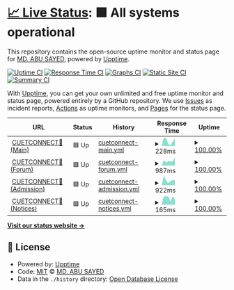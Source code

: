 # [📈 Live Status](https://status.cuetconnect.org): <!--live status--> **🟩 All systems operational**

This repository contains the open-source uptime monitor and status page for [MD. ABU SAYED](https://abusayed.dev), powered by [Upptime](https://github.com/upptime/upptime).

[![Uptime CI](https://github.com/abusayed0206/cuetconnect-statuspage/workflows/Uptime%20CI/badge.svg)](https://github.com/abusayed0206/cuetconnect-statuspage/actions?query=workflow%3A%22Uptime+CI%22)
[![Response Time CI](https://github.com/abusayed0206/cuetconnect-statuspage/workflows/Response%20Time%20CI/badge.svg)](https://github.com/abusayed0206/cuetconnect-statuspage/actions?query=workflow%3A%22Response+Time+CI%22)
[![Graphs CI](https://github.com/abusayed0206/cuetconnect-statuspage/workflows/Graphs%20CI/badge.svg)](https://github.com/abusayed0206/cuetconnect-statuspage/actions?query=workflow%3A%22Graphs+CI%22)
[![Static Site CI](https://github.com/abusayed0206/cuetconnect-statuspage/workflows/Static%20Site%20CI/badge.svg)](https://github.com/abusayed0206/cuetconnect-statuspage/actions?query=workflow%3A%22Static+Site+CI%22)
[![Summary CI](https://github.com/abusayed0206/cuetconnect-statuspage/workflows/Summary%20CI/badge.svg)](https://github.com/abusayed0206/cuetconnect-statuspage/actions?query=workflow%3A%22Summary+CI%22)

With [Upptime](https://upptime.js.org), you can get your own unlimited and free uptime monitor and status page, powered entirely by a GitHub repository. We use [Issues](https://github.com/abusayed0206/cuetconnect-statuspage/issues) as incident reports, [Actions](https://github.com/abusayed0206/cuetconnect-statuspage/actions) as uptime monitors, and [Pages](https://status.cuetconnect.org) for the status page.

<!--start: status pages-->
<!-- This summary is generated by Upptime (https://github.com/upptime/upptime) -->
<!-- Do not edit this manually, your changes will be overwritten -->
<!-- prettier-ignore -->
| URL | Status | History | Response Time | Uptime |
| --- | ------ | ------- | ------------- | ------ |
| <img alt="" src="https://favicons.githubusercontent.com/cuetconnect.org" height="13"> [CUETCONNECT🌺(Main)](https://cuetconnect.org/) | 🟩 Up | [cuetconnect-main.yml](https://github.com/abusayed0206/cuetconnect-statuspage/commits/HEAD/history/cuetconnect-main.yml) | <details><summary><img alt="Response time graph" src="./graphs/cuetconnect-main/response-time-week.png" height="20"> 228ms</summary><br><a href="https://status.cuetconnect.org/history/cuetconnect-main"><img alt="Response time 228" src="https://img.shields.io/endpoint?url=https%3A%2F%2Fraw.githubusercontent.com%2Fabusayed0206%2Fcuetconnect-statuspage%2FHEAD%2Fapi%2Fcuetconnect-main%2Fresponse-time.json"></a><br><a href="https://status.cuetconnect.org/history/cuetconnect-main"><img alt="24-hour response time 209" src="https://img.shields.io/endpoint?url=https%3A%2F%2Fraw.githubusercontent.com%2Fabusayed0206%2Fcuetconnect-statuspage%2FHEAD%2Fapi%2Fcuetconnect-main%2Fresponse-time-day.json"></a><br><a href="https://status.cuetconnect.org/history/cuetconnect-main"><img alt="7-day response time 228" src="https://img.shields.io/endpoint?url=https%3A%2F%2Fraw.githubusercontent.com%2Fabusayed0206%2Fcuetconnect-statuspage%2FHEAD%2Fapi%2Fcuetconnect-main%2Fresponse-time-week.json"></a><br><a href="https://status.cuetconnect.org/history/cuetconnect-main"><img alt="30-day response time 228" src="https://img.shields.io/endpoint?url=https%3A%2F%2Fraw.githubusercontent.com%2Fabusayed0206%2Fcuetconnect-statuspage%2FHEAD%2Fapi%2Fcuetconnect-main%2Fresponse-time-month.json"></a><br><a href="https://status.cuetconnect.org/history/cuetconnect-main"><img alt="1-year response time 228" src="https://img.shields.io/endpoint?url=https%3A%2F%2Fraw.githubusercontent.com%2Fabusayed0206%2Fcuetconnect-statuspage%2FHEAD%2Fapi%2Fcuetconnect-main%2Fresponse-time-year.json"></a></details> | <details><summary><a href="https://status.cuetconnect.org/history/cuetconnect-main">100.00%</a></summary><a href="https://status.cuetconnect.org/history/cuetconnect-main"><img alt="All-time uptime 100.00%" src="https://img.shields.io/endpoint?url=https%3A%2F%2Fraw.githubusercontent.com%2Fabusayed0206%2Fcuetconnect-statuspage%2FHEAD%2Fapi%2Fcuetconnect-main%2Fuptime.json"></a><br><a href="https://status.cuetconnect.org/history/cuetconnect-main"><img alt="24-hour uptime 100.00%" src="https://img.shields.io/endpoint?url=https%3A%2F%2Fraw.githubusercontent.com%2Fabusayed0206%2Fcuetconnect-statuspage%2FHEAD%2Fapi%2Fcuetconnect-main%2Fuptime-day.json"></a><br><a href="https://status.cuetconnect.org/history/cuetconnect-main"><img alt="7-day uptime 100.00%" src="https://img.shields.io/endpoint?url=https%3A%2F%2Fraw.githubusercontent.com%2Fabusayed0206%2Fcuetconnect-statuspage%2FHEAD%2Fapi%2Fcuetconnect-main%2Fuptime-week.json"></a><br><a href="https://status.cuetconnect.org/history/cuetconnect-main"><img alt="30-day uptime 100.00%" src="https://img.shields.io/endpoint?url=https%3A%2F%2Fraw.githubusercontent.com%2Fabusayed0206%2Fcuetconnect-statuspage%2FHEAD%2Fapi%2Fcuetconnect-main%2Fuptime-month.json"></a><br><a href="https://status.cuetconnect.org/history/cuetconnect-main"><img alt="1-year uptime 100.00%" src="https://img.shields.io/endpoint?url=https%3A%2F%2Fraw.githubusercontent.com%2Fabusayed0206%2Fcuetconnect-statuspage%2FHEAD%2Fapi%2Fcuetconnect-main%2Fuptime-year.json"></a></details>
| <img alt="" src="https://favicons.githubusercontent.com/forum.cuetconnect.org" height="13"> [CUETCONNECT🌺(Forum)](https://forum.cuetconnect.org/) | 🟩 Up | [cuetconnect-forum.yml](https://github.com/abusayed0206/cuetconnect-statuspage/commits/HEAD/history/cuetconnect-forum.yml) | <details><summary><img alt="Response time graph" src="./graphs/cuetconnect-forum/response-time-week.png" height="20"> 987ms</summary><br><a href="https://status.cuetconnect.org/history/cuetconnect-forum"><img alt="Response time 987" src="https://img.shields.io/endpoint?url=https%3A%2F%2Fraw.githubusercontent.com%2Fabusayed0206%2Fcuetconnect-statuspage%2FHEAD%2Fapi%2Fcuetconnect-forum%2Fresponse-time.json"></a><br><a href="https://status.cuetconnect.org/history/cuetconnect-forum"><img alt="24-hour response time 1250" src="https://img.shields.io/endpoint?url=https%3A%2F%2Fraw.githubusercontent.com%2Fabusayed0206%2Fcuetconnect-statuspage%2FHEAD%2Fapi%2Fcuetconnect-forum%2Fresponse-time-day.json"></a><br><a href="https://status.cuetconnect.org/history/cuetconnect-forum"><img alt="7-day response time 987" src="https://img.shields.io/endpoint?url=https%3A%2F%2Fraw.githubusercontent.com%2Fabusayed0206%2Fcuetconnect-statuspage%2FHEAD%2Fapi%2Fcuetconnect-forum%2Fresponse-time-week.json"></a><br><a href="https://status.cuetconnect.org/history/cuetconnect-forum"><img alt="30-day response time 987" src="https://img.shields.io/endpoint?url=https%3A%2F%2Fraw.githubusercontent.com%2Fabusayed0206%2Fcuetconnect-statuspage%2FHEAD%2Fapi%2Fcuetconnect-forum%2Fresponse-time-month.json"></a><br><a href="https://status.cuetconnect.org/history/cuetconnect-forum"><img alt="1-year response time 987" src="https://img.shields.io/endpoint?url=https%3A%2F%2Fraw.githubusercontent.com%2Fabusayed0206%2Fcuetconnect-statuspage%2FHEAD%2Fapi%2Fcuetconnect-forum%2Fresponse-time-year.json"></a></details> | <details><summary><a href="https://status.cuetconnect.org/history/cuetconnect-forum">100.00%</a></summary><a href="https://status.cuetconnect.org/history/cuetconnect-forum"><img alt="All-time uptime 100.00%" src="https://img.shields.io/endpoint?url=https%3A%2F%2Fraw.githubusercontent.com%2Fabusayed0206%2Fcuetconnect-statuspage%2FHEAD%2Fapi%2Fcuetconnect-forum%2Fuptime.json"></a><br><a href="https://status.cuetconnect.org/history/cuetconnect-forum"><img alt="24-hour uptime 100.00%" src="https://img.shields.io/endpoint?url=https%3A%2F%2Fraw.githubusercontent.com%2Fabusayed0206%2Fcuetconnect-statuspage%2FHEAD%2Fapi%2Fcuetconnect-forum%2Fuptime-day.json"></a><br><a href="https://status.cuetconnect.org/history/cuetconnect-forum"><img alt="7-day uptime 100.00%" src="https://img.shields.io/endpoint?url=https%3A%2F%2Fraw.githubusercontent.com%2Fabusayed0206%2Fcuetconnect-statuspage%2FHEAD%2Fapi%2Fcuetconnect-forum%2Fuptime-week.json"></a><br><a href="https://status.cuetconnect.org/history/cuetconnect-forum"><img alt="30-day uptime 100.00%" src="https://img.shields.io/endpoint?url=https%3A%2F%2Fraw.githubusercontent.com%2Fabusayed0206%2Fcuetconnect-statuspage%2FHEAD%2Fapi%2Fcuetconnect-forum%2Fuptime-month.json"></a><br><a href="https://status.cuetconnect.org/history/cuetconnect-forum"><img alt="1-year uptime 100.00%" src="https://img.shields.io/endpoint?url=https%3A%2F%2Fraw.githubusercontent.com%2Fabusayed0206%2Fcuetconnect-statuspage%2FHEAD%2Fapi%2Fcuetconnect-forum%2Fuptime-year.json"></a></details>
| <img alt="" src="https://favicons.githubusercontent.com/admission.cuetconnect.org" height="13"> [CUETCONNECT🌺(Admission)](https://admission.cuetconnect.org/) | 🟩 Up | [cuetconnect-admission.yml](https://github.com/abusayed0206/cuetconnect-statuspage/commits/HEAD/history/cuetconnect-admission.yml) | <details><summary><img alt="Response time graph" src="./graphs/cuetconnect-admission/response-time-week.png" height="20"> 922ms</summary><br><a href="https://status.cuetconnect.org/history/cuetconnect-admission"><img alt="Response time 922" src="https://img.shields.io/endpoint?url=https%3A%2F%2Fraw.githubusercontent.com%2Fabusayed0206%2Fcuetconnect-statuspage%2FHEAD%2Fapi%2Fcuetconnect-admission%2Fresponse-time.json"></a><br><a href="https://status.cuetconnect.org/history/cuetconnect-admission"><img alt="24-hour response time 2664" src="https://img.shields.io/endpoint?url=https%3A%2F%2Fraw.githubusercontent.com%2Fabusayed0206%2Fcuetconnect-statuspage%2FHEAD%2Fapi%2Fcuetconnect-admission%2Fresponse-time-day.json"></a><br><a href="https://status.cuetconnect.org/history/cuetconnect-admission"><img alt="7-day response time 922" src="https://img.shields.io/endpoint?url=https%3A%2F%2Fraw.githubusercontent.com%2Fabusayed0206%2Fcuetconnect-statuspage%2FHEAD%2Fapi%2Fcuetconnect-admission%2Fresponse-time-week.json"></a><br><a href="https://status.cuetconnect.org/history/cuetconnect-admission"><img alt="30-day response time 922" src="https://img.shields.io/endpoint?url=https%3A%2F%2Fraw.githubusercontent.com%2Fabusayed0206%2Fcuetconnect-statuspage%2FHEAD%2Fapi%2Fcuetconnect-admission%2Fresponse-time-month.json"></a><br><a href="https://status.cuetconnect.org/history/cuetconnect-admission"><img alt="1-year response time 922" src="https://img.shields.io/endpoint?url=https%3A%2F%2Fraw.githubusercontent.com%2Fabusayed0206%2Fcuetconnect-statuspage%2FHEAD%2Fapi%2Fcuetconnect-admission%2Fresponse-time-year.json"></a></details> | <details><summary><a href="https://status.cuetconnect.org/history/cuetconnect-admission">100.00%</a></summary><a href="https://status.cuetconnect.org/history/cuetconnect-admission"><img alt="All-time uptime 100.00%" src="https://img.shields.io/endpoint?url=https%3A%2F%2Fraw.githubusercontent.com%2Fabusayed0206%2Fcuetconnect-statuspage%2FHEAD%2Fapi%2Fcuetconnect-admission%2Fuptime.json"></a><br><a href="https://status.cuetconnect.org/history/cuetconnect-admission"><img alt="24-hour uptime 100.00%" src="https://img.shields.io/endpoint?url=https%3A%2F%2Fraw.githubusercontent.com%2Fabusayed0206%2Fcuetconnect-statuspage%2FHEAD%2Fapi%2Fcuetconnect-admission%2Fuptime-day.json"></a><br><a href="https://status.cuetconnect.org/history/cuetconnect-admission"><img alt="7-day uptime 100.00%" src="https://img.shields.io/endpoint?url=https%3A%2F%2Fraw.githubusercontent.com%2Fabusayed0206%2Fcuetconnect-statuspage%2FHEAD%2Fapi%2Fcuetconnect-admission%2Fuptime-week.json"></a><br><a href="https://status.cuetconnect.org/history/cuetconnect-admission"><img alt="30-day uptime 100.00%" src="https://img.shields.io/endpoint?url=https%3A%2F%2Fraw.githubusercontent.com%2Fabusayed0206%2Fcuetconnect-statuspage%2FHEAD%2Fapi%2Fcuetconnect-admission%2Fuptime-month.json"></a><br><a href="https://status.cuetconnect.org/history/cuetconnect-admission"><img alt="1-year uptime 100.00%" src="https://img.shields.io/endpoint?url=https%3A%2F%2Fraw.githubusercontent.com%2Fabusayed0206%2Fcuetconnect-statuspage%2FHEAD%2Fapi%2Fcuetconnect-admission%2Fuptime-year.json"></a></details>
| <img alt="" src="https://favicons.githubusercontent.com/notices.cuetconnect.org" height="13"> [CUETCONNECT🌺(Notices)](https://notices.cuetconnect.org/) | 🟩 Up | [cuetconnect-notices.yml](https://github.com/abusayed0206/cuetconnect-statuspage/commits/HEAD/history/cuetconnect-notices.yml) | <details><summary><img alt="Response time graph" src="./graphs/cuetconnect-notices/response-time-week.png" height="20"> 165ms</summary><br><a href="https://status.cuetconnect.org/history/cuetconnect-notices"><img alt="Response time 165" src="https://img.shields.io/endpoint?url=https%3A%2F%2Fraw.githubusercontent.com%2Fabusayed0206%2Fcuetconnect-statuspage%2FHEAD%2Fapi%2Fcuetconnect-notices%2Fresponse-time.json"></a><br><a href="https://status.cuetconnect.org/history/cuetconnect-notices"><img alt="24-hour response time 171" src="https://img.shields.io/endpoint?url=https%3A%2F%2Fraw.githubusercontent.com%2Fabusayed0206%2Fcuetconnect-statuspage%2FHEAD%2Fapi%2Fcuetconnect-notices%2Fresponse-time-day.json"></a><br><a href="https://status.cuetconnect.org/history/cuetconnect-notices"><img alt="7-day response time 165" src="https://img.shields.io/endpoint?url=https%3A%2F%2Fraw.githubusercontent.com%2Fabusayed0206%2Fcuetconnect-statuspage%2FHEAD%2Fapi%2Fcuetconnect-notices%2Fresponse-time-week.json"></a><br><a href="https://status.cuetconnect.org/history/cuetconnect-notices"><img alt="30-day response time 165" src="https://img.shields.io/endpoint?url=https%3A%2F%2Fraw.githubusercontent.com%2Fabusayed0206%2Fcuetconnect-statuspage%2FHEAD%2Fapi%2Fcuetconnect-notices%2Fresponse-time-month.json"></a><br><a href="https://status.cuetconnect.org/history/cuetconnect-notices"><img alt="1-year response time 165" src="https://img.shields.io/endpoint?url=https%3A%2F%2Fraw.githubusercontent.com%2Fabusayed0206%2Fcuetconnect-statuspage%2FHEAD%2Fapi%2Fcuetconnect-notices%2Fresponse-time-year.json"></a></details> | <details><summary><a href="https://status.cuetconnect.org/history/cuetconnect-notices">100.00%</a></summary><a href="https://status.cuetconnect.org/history/cuetconnect-notices"><img alt="All-time uptime 100.00%" src="https://img.shields.io/endpoint?url=https%3A%2F%2Fraw.githubusercontent.com%2Fabusayed0206%2Fcuetconnect-statuspage%2FHEAD%2Fapi%2Fcuetconnect-notices%2Fuptime.json"></a><br><a href="https://status.cuetconnect.org/history/cuetconnect-notices"><img alt="24-hour uptime 100.00%" src="https://img.shields.io/endpoint?url=https%3A%2F%2Fraw.githubusercontent.com%2Fabusayed0206%2Fcuetconnect-statuspage%2FHEAD%2Fapi%2Fcuetconnect-notices%2Fuptime-day.json"></a><br><a href="https://status.cuetconnect.org/history/cuetconnect-notices"><img alt="7-day uptime 100.00%" src="https://img.shields.io/endpoint?url=https%3A%2F%2Fraw.githubusercontent.com%2Fabusayed0206%2Fcuetconnect-statuspage%2FHEAD%2Fapi%2Fcuetconnect-notices%2Fuptime-week.json"></a><br><a href="https://status.cuetconnect.org/history/cuetconnect-notices"><img alt="30-day uptime 100.00%" src="https://img.shields.io/endpoint?url=https%3A%2F%2Fraw.githubusercontent.com%2Fabusayed0206%2Fcuetconnect-statuspage%2FHEAD%2Fapi%2Fcuetconnect-notices%2Fuptime-month.json"></a><br><a href="https://status.cuetconnect.org/history/cuetconnect-notices"><img alt="1-year uptime 100.00%" src="https://img.shields.io/endpoint?url=https%3A%2F%2Fraw.githubusercontent.com%2Fabusayed0206%2Fcuetconnect-statuspage%2FHEAD%2Fapi%2Fcuetconnect-notices%2Fuptime-year.json"></a></details>

<!--end: status pages-->

[**Visit our status website →**](https://status.cuetconnect.org)

## 📄 License

- Powered by: [Upptime](https://github.com/upptime/upptime)
- Code: [MIT](./LICENSE) © [MD. ABU SAYED](https://abusayed.dev)
- Data in the `./history` directory: [Open Database License](https://opendatacommons.org/licenses/odbl/1-0/)
